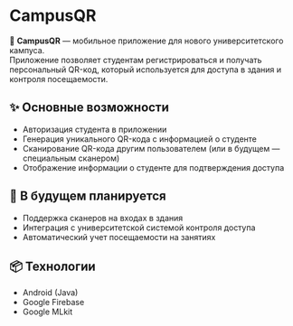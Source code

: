 # CampusQR

📱 **CampusQR** — мобильное приложение для нового университетского кампуса.  
Приложение позволяет студентам регистрироваться и получать персональный QR-код, который используется для доступа в здания и контроля посещаемости.

## ✨ Основные возможности
- Авторизация студента в приложении  
- Генерация уникального QR-кода с информацией о студенте  
- Сканирование QR-кода другим пользователем (или в будущем — специальным сканером)  
- Отображение информации о студенте для подтверждения доступа  

## 🚀 В будущем планируется
- Поддержка сканеров на входах в здания  
- Интеграция с университетской системой контроля доступа  
- Автоматический учет посещаемости на занятиях  

## 📦 Технологии
- Android (Java)  
- Google Firebase
- Google MLkit
